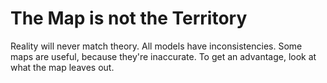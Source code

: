 # The Map is not the Territory
Reality will never match theory. All models have inconsistencies.
Some maps are useful, because they're inaccurate. To get an advantage, look at what the map leaves out.

